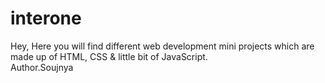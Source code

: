 # interone
Hey,
Here you will find different web development mini projects which are made up of HTML, CSS & little bit of JavaScript.<br>
Author.Soujnya
